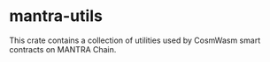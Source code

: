 # mantra-utils

This crate contains a collection of utilities used by CosmWasm smart contracts on MANTRA Chain.
